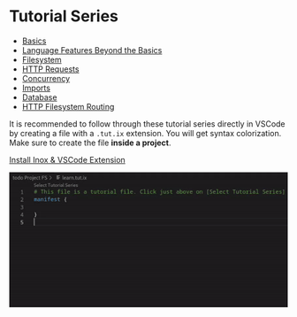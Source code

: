 # Tutorial Series 

- [Basics](./00-basics/)
- [Language Features Beyond the Basics](./01-lang-features-beyond-basics/)
- [Filesystem](./02-filesystem/)
- [HTTP Requests](./03-http-reqs/)
- [Concurrency](./04-concurrency/)
- [Imports](./05-imports/)
- [Database](./06-database/)
- [HTTP Filesystem Routing](./07-fs-routing/)

It is recommended to follow through these tutorial series directly in VSCode by creating a file with a `.tut.ix` extension.
You will get syntax colorization. Make sure to create the file **inside a project**.

[Install Inox & VSCode Extension](https://github.com/inoxlang/inox#installation)

![tutorial-demo](https://github.com/inoxlang/inox-vscode/raw/master/assets/docs/tutorial-demo.gif)

